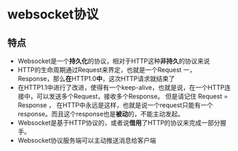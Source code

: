 # websocket协议

## 特点

*  Websocket是一个**持久化**的协议，相对于HTTP这种**非持久**的协议来说 
*  HTTP的生命周期通过Request来界定，也就是一个Request 一，Response，那么**在**HTTP1.0**中**，这次HTTP请求就结束了 
* 在HTTP1.1中进行了改进，使得有一个keep-alive，也就是说，在一个HTTP连接中，可以发送多个Request，接收多个Response。
  但是请记住 Request = Response ， 在HTTP中永远是这样，也就是说一个request只能有一个response。而且这个response也是**被动**的，不能主动发起。
*  Websocket是基于HTTP协议的，或者说**借用**了HTTP的协议来完成一部分握手。 
* Websocket协议服务端可以主动推送消息给客户端